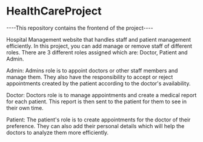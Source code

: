 # HealthCareProject

----This repository contains the frontend of the project----

Hospital Management website that handles staff and patient management efficiently. In this project, you can add manage or remove staff of different roles. 
There are 3 different roles assigned which are: Doctor, Patient and Admin.

Admin: Admins role is to appoint doctors or other staff members and manage them. They also have the responsibility to accept or reject appointments created by the patient according to the doctor's availability.

Doctor: Doctors role is to manage appointments and create a medical report for each patient. This report is then sent to the patient for them to see in their own time.

Patient: The patient's role is to create appointments for the doctor of their preference. They can also add their personal details which will help the doctors to analyze them more efficiently.
